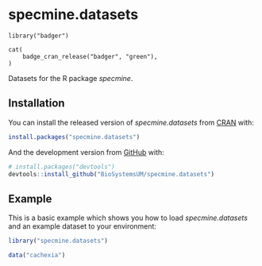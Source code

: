 specmine.datasets
================
```{r echo=FALSE, results="hide", message=FALSE}
library("badger")
```

```{r, echo = FALSE, results='asis'}
cat(
	badge_cran_release("badger", "green"),
)
```

Datasets for the R package *specmine*.

## Installation

You can install the released version of *specmine.datasets* from
[CRAN](https://CRAN.R-project.org) with:

``` r
install.packages("specmine.datasets")
```

And the development version from [GitHub](https://github.com/) with:

``` r
# install.packages("devtools")
devtools::install_github("BioSystemsUM/specmine.datasets")
```
## Example

This is a basic example which shows you how to load *specmine.datasets* and an example dataset to your environment:

``` r
library("specmine.datasets")

data("cachexia")
```

